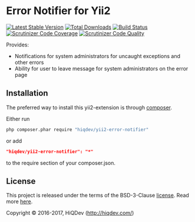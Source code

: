 Error Notifier for Yii2
=======================

[![Latest Stable Version](https://poser.pugx.org/hiqdev/yii2-error-notifier/v/stable)](https://packagist.org/packages/hiqdev/yii2-error-notifier)
[![Total Downloads](https://poser.pugx.org/hiqdev/yii2-error-notifier/downloads)](https://packagist.org/packages/hiqdev/yii2-error-notifier)
[![Build Status](https://img.shields.io/travis/hiqdev/yii2-error-notifier.svg)](https://travis-ci.org/hiqdev/yii2-error-notifier)
[![Scrutinizer Code Coverage](https://img.shields.io/scrutinizer/coverage/g/hiqdev/yii2-error-notifier.svg)](https://scrutinizer-ci.com/g/hiqdev/yii2-error-notifier/)
[![Scrutinizer Code Quality](https://img.shields.io/scrutinizer/g/hiqdev/yii2-error-notifier.svg)](https://scrutinizer-ci.com/g/hiqdev/yii2-error-notifier/)

Provides:

- Notifications for system administrators for uncaught exceptions and other errors
- Ability for user to leave message for system administrators on the error page

## Installation

The preferred way to install this yii2-extension is through [composer](http://getcomposer.org/download/).

Either run

```sh
php composer.phar require "hiqdev/yii2-error-notifier"
```

or add

```json
"hiqdev/yii2-error-notifier": "*"
```

to the require section of your composer.json.

## License

This project is released under the terms of the BSD-3-Clause [license](LICENSE).
Read more [here](http://choosealicense.com/licenses/bsd-3-clause).

Copyright © 2016-2017, HiQDev (http://hiqdev.com/)
